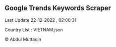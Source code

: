 

## Google Trends Keywords Scraper 
 
Last Update 22-12-2022 , 02:00:31

Country List :
VIETNAM.json



© Abdul Muttaqin 
